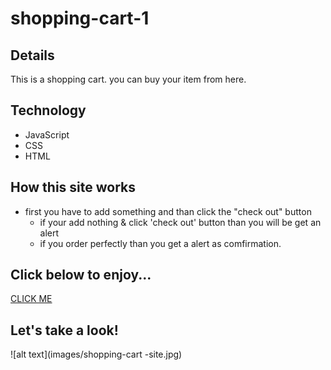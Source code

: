 # shopping-cart-1
## Details 
This is a shopping cart. you can buy your item from here.


## Technology
+  JavaScript
+  CSS
+  HTML

## How this site works
* first you have to add something and than click the "check out" button
  - if your add nothing & click 'check out' button than you will be get an alert
  - if you order perfectly than you get a alert as comfirmation.

## Click below to enjoy...
[CLICK ME](https://shahinuralambhuiyan.github.io/shopping-cart-1/)

## Let's take a look!
![alt text](images/shopping-cart -site.jpg)
